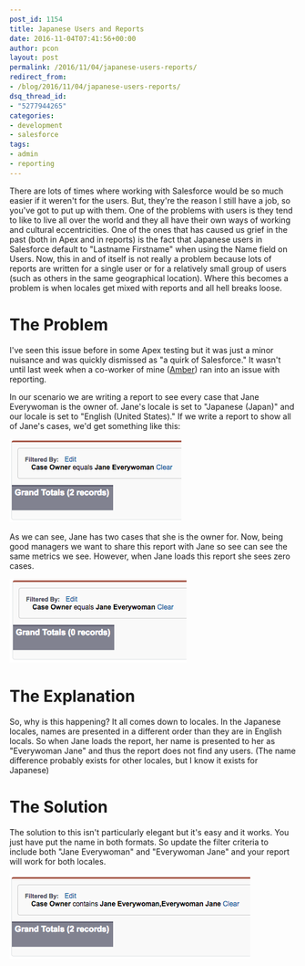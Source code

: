 ```yaml
---
post_id: 1154
title: Japanese Users and Reports
date: 2016-11-04T07:41:56+00:00
author: pcon
layout: post
permalink: /2016/11/04/japanese-users-reports/
redirect_from:
- /blog/2016/11/04/japanese-users-reports/
dsq_thread_id:
- "5277944265"
categories:
- development
- salesforce
tags:
- admin
- reporting
---
```

There are lots of times where working with Salesforce would be so much easier if it weren't for the users.  But, they're the reason I still have a job, so you've got to put up with them.  One of the problems with users is they tend to like to live all over the world and they all have their own ways of working and cultural eccentricities.  One of the ones that has caused us grief in the past (both in Apex and in reports) is the fact that Japanese users in Salesforce default to "Lastname Firstname" when using the Name field on Users.   Now, this in and of itself is not really a problem because lots of reports are written for a single user or for a relatively small group of users (such as others in the same geographical location).  Where this becomes a problem is when locales get mixed with reports and all hell breaks loose.

<!--more-->

# The Problem

I've seen this issue before in some Apex testing but it was just a minor nuisance and was quickly dismissed as "a quirk of Salesforce."  It wasn't until last week when a co-worker of mine ([Amber](https://about.me/amber.boaz)) ran into an issue with reporting.

In our scenario we are writing a report to see every case that Jane Everywoman is the owner of.  Jane's locale is set to "Japanese (Japan)" and our locale is set to "English (United States)."  If we write a report to show all of Jane's cases, we'd get something like this:

![Report View](/assets/img/2016/11/04/reportView.png)

As we can see, Jane has two cases that she is the owner for.  Now, being good managers we want to share this report with Jane so see can see the same metrics we see.  However, when Jane loads this report she sees zero cases.

![Jane's View](/assets/img/2016/11/04/janeView.png)

# The Explanation

So, why is this happening?  It all comes down to locales.  In the Japanese locales, names are presented in a different order than they are in English locals.  So when Jane loads the report, her name is presented to her as "Everywoman Jane" and thus the report does not find any users. (The name difference probably exists for other locales, but I know it exists for Japanese)

# The Solution

The solution to this isn't particularly elegant but it's easy and it works.  You just have put the name in both formats.  So update the filter criteria to include both "Jane Everywoman" and "Everywoman Jane" and your report will work for both locales.

![Correct Report](/assets/img/2016/11/04/correctReport.png)